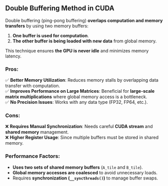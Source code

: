 ## **Double Buffering Method in CUDA**
Double buffering (ping-pong buffering) **overlaps computation and memory transfers** by using two memory buffers:
1. **One buffer is used for computation**.
2. **The other buffer is being loaded with new data** from global memory.

This technique ensures **the GPU is never idle** and minimizes memory latency.

### **Pros:**
✅ **Better Memory Utilization**: Reduces memory stalls by overlapping data transfer with computation.  
✅ **Improves Performance on Large Matrices**: Beneficial for **large-scale matrix multiplications** where global memory access is a bottleneck.  
✅ **No Precision Issues**: Works with any data type (FP32, FP64, etc.).  

### **Cons:**
❌ **Requires Manual Synchronization**: Needs careful **CUDA stream** and **shared memory** management.  
❌ **Higher Register Usage**: Since multiple buffers must be stored in shared memory.  

### **Performance Factors:**
- **Uses two sets of shared memory buffers** (`A_tile` and `B_tile`).
- **Global memory accesses are coalesced** to avoid unnecessary loads.
- Requires **synchronization (`__syncthreads()`)** to manage buffer swaps.